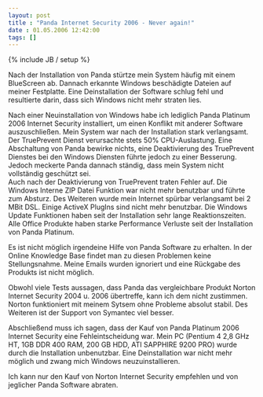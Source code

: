 ```yaml
---
layout: post
title : "Panda Internet Security 2006 - Never again!"
date : 01.05.2006 12:42:00
tags: []
---
```

{% include JB / setup %}

Nach der Installation von Panda stürtze mein System häufig mit einem BlueScreen ab. Dannach erkannte Windows beschädigte Dateien auf meiner Festplatte. Eine Deinstallation der Software schlug fehl und resultierte darin, dass sich Windows nicht mehr straten lies.

Nach einer Neuinstallation von Windows habe ich lediglich Panda Platinum 2006 Internet Security installiert, um einen Konflikt mit anderer Software auszuschließen. Mein System war nach der Installation stark verlangsamt. Der TruePrevent Dienst verursachte stets 50% CPU-Auslastung. Eine Abschaltung von Panda bewirke nichts, eine Deaktivierung des TruePrevent Dienstes bei den Windows Diensten führte jedoch zu einer Besserung. Jedoch meckerte Panda dannach ständig, dass mein System nicht vollständig geschützt sei.  
Auch nach der Deaktivierung von TruePrevent traten Fehler auf. Die Windows Interne ZIP Datei Funktion war nicht mehr benutzbar und führte zum Absturz. Des Weiteren wurde mein Internet spürbar verlangsamt bei 2 MBit DSL. Einige ActiveX PlugIns sind nicht mehr benutzbar. Die Windows Update Funktionen haben seit der Installation sehr lange Reaktionszeiten. Alle Office Produkte haben starke Performance Verluste seit der Installation von Panda Platinum.

Es ist nicht möglich irgendeine Hilfe von Panda Software zu erhalten. In der Online Knowledge Base findet man zu diesen Problemen keine Stellungsnahme. Meine Emails wurden ignoriert und eine Rückgabe des Produkts ist nicht möglich.

Obwohl viele Tests aussagen, dass Panda das vergleichbare Produkt Norton Internet Security 2004 u. 2006 übertreffe, kann ich dem nicht zustimmen. Norton funktioniert mit meinem Sytsem ohne Probleme absolut stabil. Des Weiteren ist der Support von Symantec viel besser.

Abschließend muss ich sagen, dass der Kauf von Panda Platinum 2006 Internet Security eine Fehleintscheidung war. Mein PC (Pentium 4 2,8 GHz HT, 1GB DDR 400 RAM, 200 GB HDD, ATI SAPPHIRE 9200 PRO) wurde durch die Installation unbenutzbar. Eine Deinstallation war nicht mehr möglich und zwang mich Windows neuzuinstallieren.

Ich kann nur den Kauf von Norton Internet Security empfehlen und von jeglicher Panda Software abraten.
